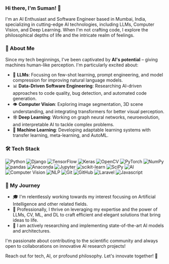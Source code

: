 <h3 align="left"> Hi there, I'm Suman! 👋 </h3>
I'm an AI Enthusiast and Software Engineer based in Mumbai, India, specializing in cutting-edge AI technologies, including LLMs, Computer Vision, and Deep Learning. When I'm not crafting code, I explore the philosophical depths of life and the intricate realm of feelings.

<h3 align="left"> 🌟 About Me </h3>

Since my tech beginnings, I've been captivated by **AI's potential** – giving machines human-like perception. I'm particularly excited about:

- 🤖 **LLMs**: Focusing on few-shot learning, prompt engineering, and model compression for improving natural language models.
- 📊 **Data-Driven Software Engineering**: Researching AI-driven approaches to code quality, bug detection, and automated code generation.
- 👁️ **Computer Vision**: Exploring image segmentation, 3D scene understanding, and integrating transformers for better visual perception.
- 🕸️ **Deep Learning**: Working on graph neural networks, neuroevolution, and interpretable AI to tackle complex problems.
- 🧮 **Machine Learning**: Developing adaptable learning systems with transfer learning, meta-learning, and AutoML.

<h3 align="left"> 🛠️ Tech Stack </h3>

![Python](https://img.shields.io/badge/-Python-3776AB)
![Django](https://img.shields.io/badge/-Django-092D1F)
![TensorFlow](https://img.shields.io/badge/-TensorFlow-FF6F00)
![Keras](https://img.shields.io/badge/-Keras-D00000)
![OpenCV](https://img.shields.io/badge/-OpenCV-5C3EE8)
![PyTorch](https://img.shields.io/badge/-PyTorch-EE4C2C)
![NumPy](https://img.shields.io/badge/-NumPy-013243)
![pandas](https://img.shields.io/badge/-pandas-150458)
![Anaconda](https://img.shields.io/badge/-Anaconda-44A833)
![Jupyter](https://img.shields.io/badge/-Jupyter-F37626)
![scikit-learn](https://img.shields.io/badge/-scikit--learn-F7931E)
![SciPy](https://img.shields.io/badge/-SciPy-8CAAE6)
![AI](https://img.shields.io/badge/-AI-4CAF50)
![Computer Vision](https://img.shields.io/badge/-Computer%20Vision-FFC107)
![NLP](https://img.shields.io/badge/-NLP-F57C00)
![Git](https://img.shields.io/badge/-Git-F05032)
![GitHub](https://img.shields.io/badge/-GitHub-181717)
![Laravel](https://img.shields.io/badge/-Laravel-FF2D20)
![Javascript](https://img.shields.io/badge/-Javascript-F3D024)

<h3 align="left">
  🚀 My Journey
</h3>

- 🎓 I'm relentlessly working towards my interest focusing on Artificial Intelligence and other related fields. 
- 💼 Professionally, I thrive on leveraging my expertise and the power of LLMs, CV, ML, and DL to craft efficient and elegant solutions that bring ideas to life.
- 🔬 I am actively researching and implementing state-of-the-art AI models and architectures.


I'm passionate about contributing to the scientific community and always open to collaborations on innovative AI research projects!

Reach out for tech, AI, or profound philosophy. Let's innovate together! 🚀

